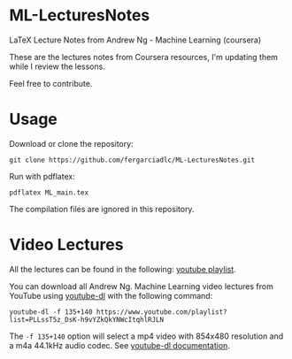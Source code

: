 # ML-LecturesNotes
LaTeX Lecture Notes from Andrew Ng - Machine Learning (coursera) 

These are the lectures notes from Coursera resources, I'm updating them while I review the lessons. 

Feel free to contribute.
# Usage
Download or clone the repository:

`git clone https://github.com/fergarciadlc/ML-LecturesNotes.git`

Run with pdflatex:

`pdflatex ML_main.tex`

The compilation files are ignored in this repository.

# Video Lectures

All the lectures can be found in the following: [youtube playlist](https://www.youtube.com/playlist?list=PLLssT5z_DsK-h9vYZkQkYNWcItqhlRJLN "youtube playlist").

You can download all Andrew Ng. Machine Learning video lectures from YouTube using [youtube-dl](http://ytdl-org.github.io/youtube-dl/) with the following command:

`youtube-dl -f 135+140 https://www.youtube.com/playlist?list=PLLssT5z_DsK-h9vYZkQkYNWcItqhlRJLN  `

The `-f 135+140` option will select a mp4 video with 854x480 resolution and a m4a 44.1kHz audio codec. See [youtube-dl documentation](https://github.com/ytdl-org/youtube-dl/blob/master/README.md#readme).
